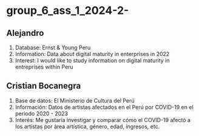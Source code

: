 # group_6_ass_1_2024-2-
## Alejandro
1. Database: Ernst & Young Peru
2. Information: Data about digital maturity in enterprises in 2022
3. Interest: I would like to study information on digital maturity in entreprises within Peru

## Cristian Bocanegra
1. Base de datos: El Ministerio de Cultura del Perú
2. Información: Datos de artistas afectados en el Perú por COVID-19 en el periodo 2020 - 2023
3. Interés: Me gustaría investigar y comparar cómo el COVID-19 afectó a los artistas por área artística, género, edad, ingresos, etc.
